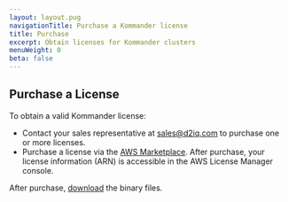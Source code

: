 ```yaml
---
layout: layout.pug
navigationTitle: Purchase a Kommander license
title: Purchase
excerpt: Obtain licenses for Kommander clusters
menuWeight: 0
beta: false
---
```


## Purchase a License

To obtain a valid Kommander license:

-   Contact your sales representative at <sales@d2iq.com> to purchase one or more licenses.
-   Purchase a license via the [AWS Marketplace](https://aws.amazon.com/marketplace/). After purchase, your license information (ARN) is accessible in the AWS License Manager console.

After purchase, [download](../../download/) the binary files.

